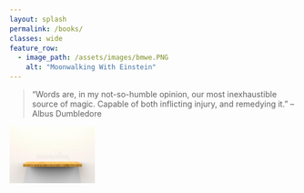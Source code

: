 ```yaml
---
layout: splash
permalink: /books/
classes: wide
feature_row:
  - image_path: /assets/images/bmwe.PNG
    alt: "Moonwalking With Einstein"  
---
```

<style>
body {
  background-image: "/assets/images/shefl.jpg"
  background-repeat: no-repeat;
  background-attachment: fixed;
  background-size: 100% 100%;
}
</style>
> “Words are, in my not-so-humble opinion, our most inexhaustible source of magic. Capable of both inflicting injury, and remedying it.” – Albus Dumbledore

<img src="/assets/images/shefl.jpg" alt="K"
	title="A" width="150" height="100" />
